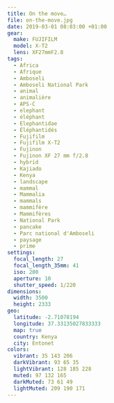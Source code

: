 ```yaml
---
title: On the move…
file: on-the-move.jpg
date: 2019-03-01 08:03:00 +01:00
gear:
  make: FUJIFILM
  model: X-T2
  lens: XF27mmF2.8
tags:
  - Africa
  - Afrique
  - Amboseli
  - Amboseli National Park
  - animal
  - animalière
  - APS-C
  - elephant
  - éléphant
  - Elephantidae
  - Éléphantidés
  - Fujifilm
  - Fujifilm X-T2
  - Fujinon
  - Fujinon XF 27 mm f/2.8
  - hybrid
  - Kajiado
  - Kenya
  - landscape
  - mammal
  - Mammalia
  - mammals
  - mammifère
  - Mammifères
  - National Park
  - pancake
  - Parc national d'Amboseli
  - paysage
  - prime
settings:
  focal_length: 27
  focal_length_35mm: 41
  iso: 200
  aperture: 10
  shutter_speed: 1/220
dimensions:
  width: 3500
  height: 2333
geo:
  latitude: -2.71078194
  longitude: 37.33135027833333
  map: true
  country: Kenya
  city: Entonet
colors:
  vibrant: 35 143 206
  darkVibrant: 93 65 35
  lightVibrant: 128 185 228
  muted: 97 132 165
  darkMuted: 73 61 49
  lightMuted: 209 190 171
---
```



